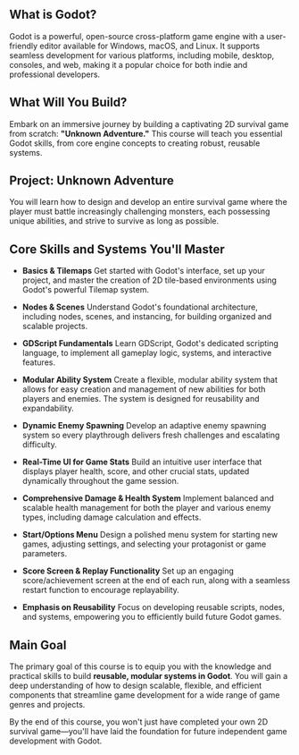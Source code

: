 ## What is Godot?

Godot is a powerful, open-source cross-platform game engine with a user-friendly editor available for Windows, macOS, and Linux. It supports seamless development for various platforms, including mobile, desktop, consoles, and web, making it a popular choice for both indie and professional developers.

## What Will You Build?

Embark on an immersive journey by building a captivating 2D survival game from scratch: **"Unknown Adventure."** This course will teach you essential Godot skills, from core engine concepts to creating robust, reusable systems.

## Project: Unknown Adventure

You will learn how to design and develop an entire survival game where the player must battle increasingly challenging monsters, each possessing unique abilities, and strive to survive as long as possible.

## Core Skills and Systems You'll Master

- **Basics & Tilemaps**
  Get started with Godot's interface, set up your project, and master the creation of 2D tile-based environments using Godot's powerful Tilemap system.

- **Nodes & Scenes**
  Understand Godot's foundational architecture, including nodes, scenes, and instancing, for building organized and scalable projects.

- **GDScript Fundamentals**
  Learn GDScript, Godot's dedicated scripting language, to implement all gameplay logic, systems, and interactive features.

- **Modular Ability System**
  Create a flexible, modular ability system that allows for easy creation and management of new abilities for both players and enemies. The system is designed for reusability and expandability.

- **Dynamic Enemy Spawning**
  Develop an adaptive enemy spawning system so every playthrough delivers fresh challenges and escalating difficulty.

- **Real-Time UI for Game Stats**
  Build an intuitive user interface that displays player health, score, and other crucial stats, updated dynamically throughout the game session.

- **Comprehensive Damage & Health System**
  Implement balanced and scalable health management for both the player and various enemy types, including damage calculation and effects.

- **Start/Options Menu**
  Design a polished menu system for starting new games, adjusting settings, and selecting your protagonist or game parameters.

- **Score Screen & Replay Functionality**
  Set up an engaging score/achievement screen at the end of each run, along with a seamless restart function to encourage replayability.

- **Emphasis on Reusability**
  Focus on developing reusable scripts, nodes, and systems, empowering you to efficiently build future Godot games.

## Main Goal

The primary goal of this course is to equip you with the knowledge and practical skills to build **reusable, modular systems in Godot**. You will gain a deep understanding of how to design scalable, flexible, and efficient components that streamline game development for a wide range of game genres and projects.

By the end of this course, you won't just have completed your own 2D survival game—you'll have laid the foundation for future independent game development with Godot.
